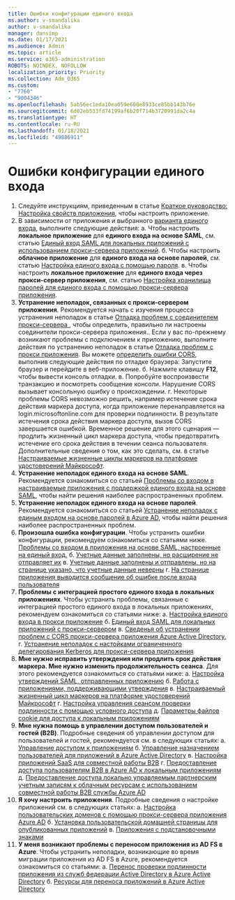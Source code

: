 ```yaml
---
title: Ошибки конфигурации единого входа
ms.author: v-smandalika
author: v-smandalika
manager: dansimp
ms.date: 01/17/2021
ms.audience: Admin
ms.topic: article
ms.service: o365-administration
ROBOTS: NOINDEX, NOFOLLOW
localization_priority: Priority
ms.collection: Adm_O365
ms.custom:
- "7760"
- "9004346"
ms.openlocfilehash: 5ab56ec1eda10ea059e600e8933ce85bb143b76e
ms.sourcegitcommit: 6d02eb533fd74199af6b20f714b3720991da2c4a
ms.translationtype: HT
ms.contentlocale: ru-RU
ms.lasthandoff: 01/18/2021
ms.locfileid: "49886911"
---
```

# <a name="sso-configuration-issues"></a>Ошибки конфигурации единого входа

1. Следуйте инструкциям, приведенным в статье [Краткое руководство: Настройка свойств приложения](https://docs.microsoft.com/azure/active-directory/manage-apps/add-application-portal-configure), чтобы настроить приложение.
2. В зависимости от приложения и выбранного [варианта единого входа](https://docs.microsoft.com/azure/active-directory/manage-apps/sso-options), выполните следующие действия: а. Чтобы настроить **локальное приложение** для **единого входа на основе SAML**, см. статью [Единый вход SAML для локальных приложений с использованием прокси-сервера приложений](https://docs.microsoft.com/azure/active-directory/manage-apps/application-proxy-configure-single-sign-on-on-premises-apps).
    б. Чтобы настроить **облачное приложение** для **единого входа на основе паролей**, см. статью [Настройка единого входа с помощью пароля](https://docs.microsoft.com/azure/active-directory/manage-apps/configure-password-single-sign-on-non-gallery-applications).
    в. Чтобы настроить **локальное приложение** для **единого входа через прокси-сервер приложения**, см. статью [Настройка хранилища паролей для единого входа с помощью прокси-сервера приложения](https://docs.microsoft.com/azure/active-directory/manage-apps/application-proxy-configure-single-sign-on-password-vaulting).
3. **Устранение неполадок, связанных с прокси-сервером приложения**. Рекомендуется начать с изучения процесса устранения неполадок в статье [Отладка проблем с соединителем прокси-сервера ](https://docs.microsoft.com/azure/active-directory/manage-apps/application-proxy-debug-connectors), чтобы определить, правильно ли настроены соединители прокси-сервера приложения.. Если у вас по-прежнему возникают проблемы с подключением к приложению, выполните действия по устранению неполадок в статье [Отладка проблем с прокси приложения](https://docs.microsoft.com/azure/active-directory/manage-apps/application-proxy-debug-apps). Вы можете [определить ошибки CORS](https://docs.microsoft.com/azure/active-directory/manage-apps/application-proxy-understand-cors-issues#understand-and-identify-cors-issues), выполнив следующие действия по отладке браузера: Запустите браузер и перейдите в веб-приложение.
    б. Нажмите клавишу **F12**, чтобы вывести консоль отладки.
    в. Попробуйте воспроизвести транзакцию и посмотреть сообщение консоли. Нарушение CORS вызывает консольную ошибку о происхождении.
    г. Некоторые проблемы CORS невозможно решить, например истечение срока действия маркера доступа, когда приложение перенаправляется на login.microsoftonline.com для проверки подлинности. В результате истечения срока действия маркера доступа, вызов CORS завершается ошибкой. Временное решение для этого сценария — продлить жизненный цикл маркера доступа, чтобы предотвратить истечение его срока действия в течении сеанса пользователя. Дополнительные сведения о том, как это сделать, см. в статье [Настраиваемые жизненные циклы маркеров на платформе удостоверений Майкрософт](https://docs.microsoft.com/azure/active-directory/develop/active-directory-configurable-token-lifetimes).
4. **Устранение неполадок единого входа на основе SAML**. Рекомендуется ознакомиться со статьей [Проблемы со входом в настраиваемые приложения с поддержкой единого входа на основе SAML](https://docs.microsoft.com/azure/active-directory/manage-apps/application-sign-in-problem-federated-sso-gallery), чтобы найти решения наиболее распространенных проблем.
5. **Устранение неполадок единого входа на основе паролей**. Рекомендуется ознакомиться со статьей [Устранение неполадок с единым входом на основе паролей в Azure AD](https://docs.microsoft.com/azure/active-directory/manage-apps/troubleshoot-password-based-sso), чтобы найти решения наиболее распространенных проблем.
6. **Произошла ошибка конфигурации**. Чтобы устранить ошибки конфигурации, рекомендуем ознакомиться со статьями ниже. [Проблемы со входом в приложения на основе SAML, настроенные на единый вход.](https://docs.microsoft.com/azure/active-directory/manage-apps/application-sign-in-problem-federated-sso-gallery) б. [Учетные данные заполнены, но расширение не отправляет их](https://docs.microsoft.com/azure/active-directory/manage-apps/troubleshoot-password-based-sso#credentials-are-filled-in-but-the-extension-does-not-submit-them) в. [Учетные данные заполнены и отправлены, но на странице указано, что учетные данные неверны](https://docs.microsoft.com/azure/active-directory/manage-apps/troubleshoot-password-based-sso) г. [На странице приложения выводится сообщение об ошибке после входа пользователя](https://docs.microsoft.com/azure/active-directory/manage-apps/application-sign-in-problem-application-error)
7. **Проблемы с интеграцией простого единого входа в локальных приложениях**. Чтобы устранить проблемы, связанные с интеграцией простого единого входа в локальных приложениях, рекомендуем ознакомиться со статьями ниже: а. [Настройка единого входа в прокси приложение](https://docs.microsoft.com/azure/active-directory/manage-apps/application-proxy-config-sso-how-to) б. [Единый вход SAML для локальных приложений с прокси-сервером](https://docs.microsoft.com/azure/active-directory/manage-apps/application-proxy-configure-single-sign-on-on-premises-apps) в. [Сведенья об устранении проблем с CORS прокси-сервера приложения Azure Active Directory.](https://docs.microsoft.com/azure/active-directory/manage-apps/application-proxy-understand-cors-issues#solutions-for-application-proxy-cors-issues) г. [Устранение неполадок с настойками ограниченного делегирования Kerberos для прокси-сервера приложения](https://docs.microsoft.com/azure/active-directory/manage-apps/application-proxy-back-end-kerberos-constrained-delegation-how-to)
8. **Мне нужно исправить утверждения или продлить срок действия маркера. Мне нужно изменить продолжительность сеанса**. Для этого рекомендуется ознакомиться со статьями ниже: а. [Настройка утверждений SAML, отправленных приложению](https://docs.microsoft.com/azure/active-directory/develop/active-directory-claims-mapping) б. [Работа с приложениями, поддерживающими утверждения](https://docs.microsoft.com/azure/active-directory/manage-apps/application-proxy-configure-for-claims-aware-applications) в. [Настраиваемый жизненный цикл маркеров на платформе удостоверений Майкрософт](https://docs.microsoft.com/azure/active-directory/develop/active-directory-configurable-token-lifetimes) г. [Настройка управления сеансом проверки подлинности с помощью условного доступа](https://docs.microsoft.com/azure/active-directory/conditional-access/howto-conditional-access-session-lifetime) д. [Параметры файлов cookie для доступа к локальным приложениям](https://docs.microsoft.com/azure/active-directory/manage-apps/application-proxy-configure-cookie-settings)
9. **Мне нужна помощь в управлении доступом пользователей и гостей (B2B)**. Подробные сведения об управлении доступом для пользователей и гостей, рекомендуется см. в следующих статьях: а.  [Управление доступом к приложениям](https://docs.microsoft.com/azure/active-directory/manage-apps/what-is-access-management) б. [Управление назначением пользователей для приложений в Azure Active Directory](https://docs.microsoft.com/azure/active-directory/manage-apps/assign-user-or-group-access-portal) в. [Настройка приложений SaaS для совместной работы B2B](https://docs.microsoft.com/azure/active-directory/external-identities/configure-saas-apps) г. [Предоставление доступа пользователям B2B в Azure AD к локальным приложениям](https://docs.microsoft.com/azure/active-directory/external-identities/configure-saas-apps) д. [Предоставление доступа локально управляемым партнерским учетным записям к облачным ресурсам с использованием совместной работы B2B службы Azure AD](https://docs.microsoft.com/azure/active-directory/external-identities/hybrid-on-premises-to-cloud)
10. **Я хочу настроить приложения**. Подробные сведения о настройке приложений см. в следующих статьях: а. [Настройка пользовательских доменов с помощью прокси-сервера приложения Azure AD](https://docs.microsoft.com/azure/active-directory/manage-apps/application-proxy-configure-custom-domain) б. [Установка пользовательской домашней страницы для опубликованных приложений](https://docs.microsoft.com/azure/active-directory/manage-apps/application-proxy-configure-custom-home-page) в. [Приложения с подстановочными знаками](https://docs.microsoft.com/azure/active-directory/manage-apps/application-proxy-wildcard)
11. **У меня возникают проблемы с переносом приложения из AD FS в Azure**. Чтобы устранить неполадки, возникающие во время миграции приложения из AD FS в Azure, рекомендуется ознакомиться со статьями: а. [Перенос проверки подлинности приложения из служб федерации Active Directory в Azure Active Directory](https://docs.microsoft.com/azure/active-directory/manage-apps/migrate-adfs-apps-to-azure) б. [Ресурсы для переноса приложений в Azure Active Directory](https://docs.microsoft.com/azure/active-directory/manage-apps/migration-resources)

